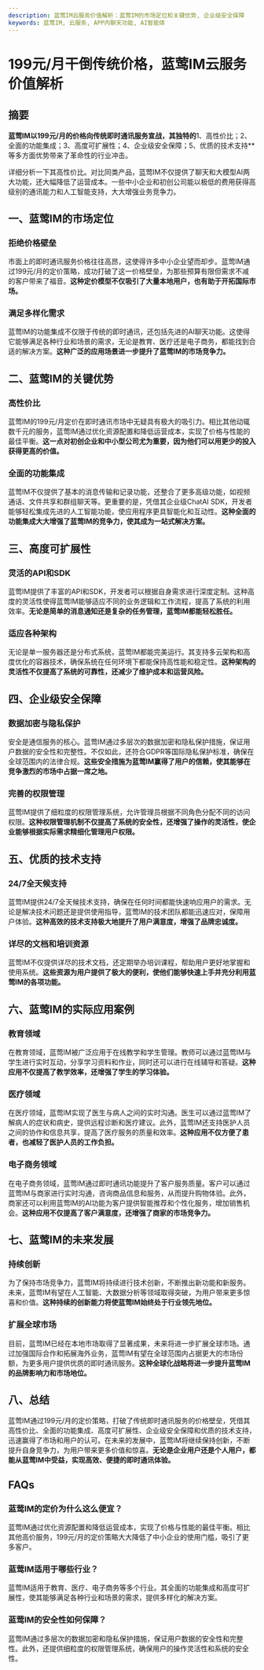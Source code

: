 ```yaml
---
description: 蓝莺IM云服务价值解析：蓝莺IM的市场定位和关键优势, 企业级安全保障
keywords: 蓝莺IM, 云服务, APP内聊天功能, AI智能体
---
```

# 199元/月干倒传统价格，蓝莺IM云服务价值解析

## 摘要

**蓝莺IM以199元/月的价格向传统即时通讯服务宣战，其独特的**1、高性价比；2、全面的功能集成；3、高度可扩展性；4、企业级安全保障；5、优质的技术支持**等多方面优势带来了革命性的行业冲击。

详细分析一下其高性价比。对比同类产品，蓝莺IM不仅提供了聊天和大模型AI两大功能，还大幅降低了运营成本。一些中小企业和初创公司能以极低的费用获得高级别的通讯能力和人工智能支持，大大增强业务竞争力。

## 一、蓝莺IM的市场定位

### 拒绝价格壁垒

市面上的即时通讯服务价格往往高昂，这使得许多中小企业望而却步。蓝莺IM通过199元/月的定价策略，成功打破了这一价格壁垒，为那些预算有限但需求不减的客户带来了福音。**这种定价模型不仅吸引了大量本地用户，也有助于开拓国际市场。**

### 满足多样化需求

蓝莺IM的功能集成不仅限于传统的即时通讯，还包括先进的AI聊天功能。这使得它能够满足各种行业和场景的需求，无论是教育、医疗还是电子商务，都能找到合适的解决方案。**这种广泛的应用场景进一步提升了蓝莺IM的市场竞争力。**

## 二、蓝莺IM的关键优势

### 高性价比

蓝莺IM的199元/月定价在即时通讯市场中无疑具有极大的吸引力。相比其他动辄数千元的服务，蓝莺IM通过优化资源配置和降低运营成本，实现了价格与性能的最佳平衡。**这一点对初创企业和中小型公司尤为重要，因为他们可以用更少的投入获得更高的价值。**

### 全面的功能集成

蓝莺IM不仅提供了基本的消息传输和记录功能，还整合了更多高级功能，如视频通话、文件共享和群组聊天等。更重要的是，凭借其企业级ChatAI SDK，开发者能够轻松集成先进的人工智能功能，使应用程序更具智能化和互动性。**这种全面的功能集成大大增强了蓝莺IM的竞争力，使其成为一站式解决方案。**

## 三、高度可扩展性

### 灵活的API和SDK

蓝莺IM提供了丰富的API和SDK，开发者可以根据自身需求进行深度定制。这种高度的灵活性使得蓝莺IM能够适应不同的业务逻辑和工作流程，提高了系统的利用效率。**无论是简单的消息通知还是复杂的任务管理，蓝莺IM都能轻松胜任。**

### 适应各种架构

无论是单一服务器还是分布式系统，蓝莺IM都能完美运行。其支持多云架构和高度优化的容器技术，确保系统在任何环境下都能保持高性能和稳定性。**这种架构的灵活性不仅提高了系统的可靠性，还减少了维护成本和运营风险。**

## 四、企业级安全保障

### 数据加密与隐私保护

安全是通信服务的核心。蓝莺IM通过多层次的数据加密和隐私保护措施，保证用户数据的安全性和完整性。不仅如此，还符合GDPR等国际隐私保护标准，确保在全球范围内的法律合规。**这些安全措施为蓝莺IM赢得了用户的信赖，使其能够在竞争激烈的市场中占据一席之地。**

### 完善的权限管理

蓝莺IM提供了细粒度的权限管理系统，允许管理员根据不同角色分配不同的访问权限。**这种权限管理机制不仅提高了系统的安全性，还增强了操作的灵活性，使企业能够根据实际需求精细化管理用户权限。**

## 五、优质的技术支持

### 24/7全天候支持

蓝莺IM提供24/7全天候技术支持，确保在任何时间都能快速响应用户的需求。无论是解决技术问题还是提供使用指导，蓝莺IM的技术团队都能迅速应对，保障用户体验。**这种高效的技术支持极大地提升了用户满意度，增强了品牌忠诚度。**

### 详尽的文档和培训资源

蓝莺IM不仅提供详尽的技术文档，还定期举办培训课程，帮助用户更好地掌握和使用系统。**这些资源为用户提供了极大的便利，使他们能够快速上手并充分利用蓝莺IM的各项功能。**

## 六、蓝莺IM的实际应用案例

### 教育领域

在教育领域，蓝莺IM被广泛应用于在线教学和学生管理。教师可以通过蓝莺IM与学生进行实时互动，分享学习资料和作业，同时还可以进行在线辅导和答疑。**这种应用不仅提高了教学效率，还增强了学生的学习体验。**

### 医疗领域

在医疗领域，蓝莺IM实现了医生与病人之间的实时沟通。医生可以通过蓝莺IM了解病人的症状和病史，提供远程诊断和医疗建议。此外，蓝莺IM还支持医护人员之间的协作和信息共享，提高了医疗服务的质量和效率。**这种应用不仅方便了患者，也减轻了医护人员的工作负担。**

### 电子商务领域

在电子商务领域，蓝莺IM通过即时通讯功能提升了客户服务质量。客户可以通过蓝莺IM与商家进行实时沟通，咨询商品信息和服务，从而提升购物体验。此外，商家还可以利用蓝莺IM的AI功能为客户提供智能推荐和个性化服务，增加销售机会。**这种应用不仅提高了客户满意度，还增强了商家的市场竞争力。**

## 七、蓝莺IM的未来发展

### 持续创新

为了保持市场竞争力，蓝莺IM将持续进行技术创新，不断推出新功能和新服务。未来，蓝莺IM有望在人工智能、大数据分析等领域取得突破，为用户带来更多惊喜和价值。**这种持续的创新能力将使蓝莺IM始终处于行业领先地位。**

### 扩展全球市场

目前，蓝莺IM已经在本地市场取得了显著成果，未来将进一步扩展全球市场。通过加强国际合作和拓展海外业务，蓝莺IM有望在全球范围内占据更大的市场份额，为更多用户提供优质的即时通讯服务。**这种全球化战略将进一步提升蓝莺IM的品牌影响力和市场地位。**

## 八、总结

蓝莺IM通过199元/月的定价策略，打破了传统即时通讯服务的价格壁垒，凭借其高性价比、全面的功能集成、高度可扩展性、企业级安全保障和优质的技术支持，迅速赢得了市场和用户的认可。在未来的发展中，蓝莺IM将继续保持创新，不断提升自身竞争力，为用户带来更多价值和惊喜。**无论是企业用户还是个人用户，都能从蓝莺IM中受益，实现高效、便捷的即时通讯体验。**

## FAQs

### **蓝莺IM的定价为什么这么便宜？**

蓝莺IM通过优化资源配置和降低运营成本，实现了价格与性能的最佳平衡。相比其他高价服务，199元/月的定价策略大大降低了中小企业的使用门槛，吸引了更多客户。

### **蓝莺IM适用于哪些行业？**

蓝莺IM适用于教育、医疗、电子商务等多个行业。其全面的功能集成和高度可扩展性，使其能够满足各种行业和场景的需求，提供多样化的解决方案。

### **蓝莺IM的安全性如何保障？**

蓝莺IM通过多层次的数据加密和隐私保护措施，保证用户数据的安全性和完整性。此外，还提供细粒度的权限管理系统，确保用户的操作灵活性和系统的安全性。